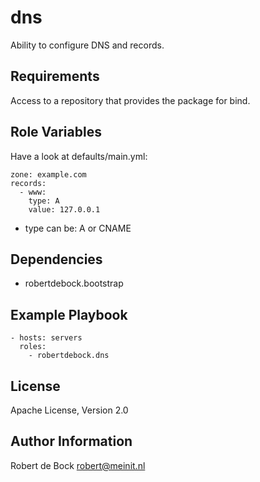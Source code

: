 dns
=========

Ability to configure DNS and records.

Requirements
------------

Access to a repository that provides the package for bind.

Role Variables
--------------

Have a look at defaults/main.yml:
```
zone: example.com
records:
  - www:
    type: A
    value: 127.0.0.1
```

- type can be: A or CNAME

Dependencies
------------

- robertdebock.bootstrap

Example Playbook
----------------

```
- hosts: servers
  roles:
    - robertdebock.dns
```

License
-------

Apache License, Version 2.0

Author Information
------------------

Robert de Bock <robert@meinit.nl>
